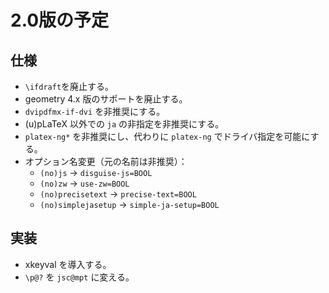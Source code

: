 2.0版の予定
===========


## 仕様

  * `\ifdraft`を廃止する。
  * geometry 4.x 版のサポートを廃止する。
  * `dvipdfmx-if-dvi` を非推奨にする。
  * (u)pLaTeX 以外での `ja` の非指定を非推奨にする。
  * `platex-ng*` を非推奨にし、代わりに `platex-ng` でドライバ指定を可能にする。
  * オプション名変更（元の名前は非推奨）：
      - `(no)js` → `disguise-js=BOOL`
      - `(no)zw` → `use-zw=BOOL`
      - `(no)precisetext` → `precise-text=BOOL`
      - `(no)simplejasetup` → `simple-ja-setup=BOOL`

## 実装

  * xkeyval を導入する。
  * `\p@?` を `jsc@mpt` に変える。

